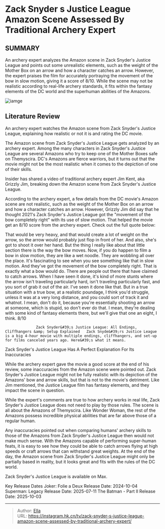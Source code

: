 # Zack Snyder s Justice League Amazon Scene Assessed By Traditional Archery Expert


## SUMMARY 



  An archery expert analyzes the Amazon scene in Zack Snyder&#39;s Justice League and points out some unrealistic elements, such as the weight of the Mother Box on an arrow and how a character catches an arrow.   However, the expert praises the film for accurately portraying the movement of the bow in slow motion, giving it a score of 8/10.   While the scene may not be realistic according to real-life archery standards, it fits within the fantasy elements of the DC world and the superhuman abilities of the Amazons.  

![iamge](https://static1.srcdn.com/wordpress/wp-content/uploads/2024/01/an-amazon-firing-her-bow-while-sliding-across-the-ground-in-zack-snyder-s-justice-league.jpg)

## Literature Review

An archery expert watches the Amazon scene from Zack Snyder&#39;s Justice League, explaining how realistic or not it is and rating the DC movie.




The Amazon scene from Zack Snyder&#39;s Justice League gets analyzed by an archery expert. Among the many characters in Zack Snyder&#39;s Justice League are several Amazons who try to keep one of the Mother Boxes safe on Themyscira. DC&#39;s Amazons are fierce warriors, but it turns out that the movie might not be the most realistic when it comes to the depiction of one of their skills.




Insider has shared a video of traditional archery expert Jim Kent, aka Grizzly Jim, breaking down the Amazon scene from Zack Snyder&#39;s Justice League.


 

According to the archery expert, a few details from the DC movie&#39;s Amazon scene are not realistic, such as the weight of the Mother Box on an arrow and how a character catches an arrow. However, Grizzly Jim did say that he thought 2021&#39;s Zack Snyder&#39;s Justice League got the &#34;movement of the bow completely right&#34; with its use of slow motion. That helped the movie get an 8/10 score from the archery expert. Check out the full quote below:


That would be very heavy, and that would create a lot of weight on the arrow, so the arrow would probably just flop in front of her. And also, she&#39;s got to shoot it over her hand. But the thing I really like about that little section there is the way the bow moves.
Now, if you do happen to film a bow in slow motion, they are like a wet noodle. They are wobbling all over the place. It&#39;s fascinating to see when you see something like that in slow motion. And they&#39;ve got the movement of the bow completely right. That is exactly what a bow would do.
There are people out there that have claimed to catch arrows. When I have seen it done, it&#39;s kind of more stunts where the arrow isn&#39;t traveling particularly hard, isn&#39;t traveling particularly fast, and you sort of grab it out of the air. I&#39;ve seen it done like that. But in a true situation with a true bow, at a realistic poundage, I think you&#39;d struggle, unless it was at a very long distance, and you could sort of track it and whatnot. I mean, don&#39;t do it, because you&#39;re essentially shooting an arrow at someone, which is stupid, so don&#39;t ever do that.
I mean, they&#39;re dealing with some kind of fantasy elements there, but we&#39;ll give that one an eight, I think.
8/10





                  Zack Snyder&#39;s Justice League: All Endings, Cliffhangers &amp; Setup Explained   Zack Snyde&#39;rs Justice League is a big 4-hour movie with multiple endings, cliffhangers, and set-up for films canceled years ago. Here&#39;s what it means.   


 Zack Snyder&#39;s Justice League Has A Perfect Explanation For Its Inaccuracies 
          

While the archery expert gave the movie a good score at the end of his review, some inaccuracies from the Amazon scene were pointed out. Zack Snyder&#39;s Justice League might not be fully realistic with its depiction of the Amazons&#39; bow and arrow skills, but that is not to the movie&#39;s detriment. Like Jim mentioned, the Justice League film has fantasy elements, and they impact the scene in question.

While the expert&#39;s comments are true to how archery works in real life, Zack Snyder&#39;s Justice League does not need to play by those rules. The scene is all about the Amazons of Themyscira. Like Wonder Woman, the rest of the Amazons possess incredible physical abilities that are far above those of a regular human.




Any inaccuracies pointed out when comparing humans&#39; archery skills to those of the Amazons from Zack Snyder&#39;s Justice League then would not make much sense. With the Amazons capable of performing super-human feats, it is easy to see how they could be able to catch arrows flying at high speeds or craft arrows that can withstand great weights. At the end of the day, the Amazon scene from Zack Snyder&#39;s Justice League might only be partially based in reality, but it looks great and fits with the rules of the DC world.



Zack Snyder&#39;s Justice League is available on Max.




  Key Release Dates              Joker: Folie a Deux Release Date: 2024-10-04                   Superman: Legacy Release Date: 2025-07-11                   The Batman - Part II Release Date: 2025-10-03      

---

> Author: [Ella](https://instagram.hk.cn/)  
> URL: https://instagram.hk.cn/tv/zack-snyder-s-justice-league-amazon-scene-assessed-by-traditional-archery-expert/  

